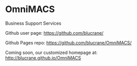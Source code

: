 OmniMACS
========

Business Support Services

Github user page: https://github.com/blucrane/

Github Pages repo: https://github.com/blucrane/OmniMACS/

Coming soon, our customized homepage at: http://blucrane.github.io/OmniMACS
